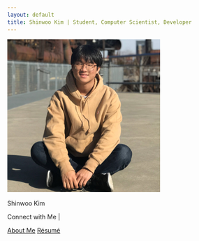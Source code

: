 ```yaml
---
layout: default
title: Shinwoo Kim | Student, Computer Scientist, Developer
---
```

<div class="container col-xxl-8 px-4 py-5" id="page-container">
  <div class="row flex-lg-row align-items-center g-5 py-5">
     <div class="col-10 col-sm-8 col-lg-6">
        <img src="assets/img/profile.jpg" class="d-block mx-lg-auto img-fluid img-thumbnail" alt="Shinwoo Kim" width="350" height="350" loading="lazy">
     </div>
     <div class="col-lg-6">
        <p class="autography display-2 lh-1 text-primary">Shinwoo Kim</p>
        <code class="mb-3 lead"><span class="typed" data-typed-items="Software Developer,Pitt Student, Educator, Computer Scientist"></span></code>
        <p>Connect with Me | 
           <a class="social-icon" href="mailto:{{ site.email }}"><i class="fas fa-envelope"></i></a>
           <a class="social-icon" href="https://linkedin.com/in/{{ site.linkedin_username }}"> <i class="fab fa-linkedin-in"></i></a>
           <a class="social-icon" href="https://github.com/{{ site.github_username }}"><i class="fab fa-github"></i></a>
           <a class="social-icon" href="https://twitter.com/{{ site.twitter_username }}"><i class="fab fa-twitter"></i></a>
           <a class="social-icon" href="https://instagram.com/{{ site.instagram_username }}"><i class="fab fa-instagram"></i></a>
        </p>
        <div class="d-grid gap-2 d-md-flex justify-content-md-start">
           <a class="btn btn-outline-dark btn-lg px-4 me-md-2" href="{{ '/about' | prepend: site.baseurl }}">About Me</a>
           <a class="btn btn-outline-dark btn-lg px-4 me-md-2" href="{{ '/assets/Resume.pdf' | prepend: site.baseurl }}">Résumé</a>
        </div>
     </div>
  </div>
</div>
<script src="https://cdn.jsdelivr.net/npm/typed.js@2.0.12" defer></script>
<script src="{{"/assets/js/typed.js" | absolute_url }}" defer></script>
